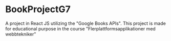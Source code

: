 # BookProjectG7
A project in React JS utilizing the "Google Books APIs". This project is made for educational purpose in the course "Flerplattformsapplikationer med webbtekniker"
